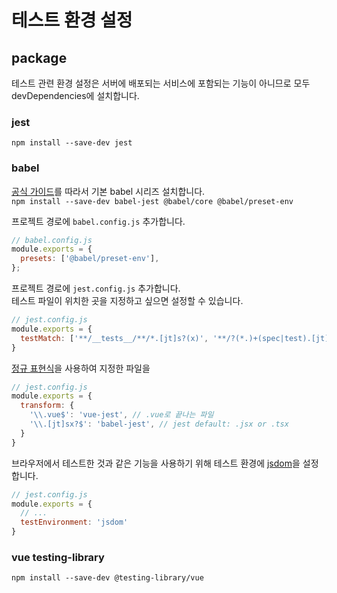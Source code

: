 # 테스트 환경 설정

## package

테스트 관련 환경 설정은 서버에 배포되는 서비스에 포함되는 기능이 아니므로 모두 devDependencies에 설치합니다.

### jest

`npm install --save-dev jest`

### babel

[공식 가이드](https://jestjs.io/docs/getting-started#using-babel)를 따라서 기본 babel 시리즈 설치합니다.  
`npm install --save-dev babel-jest @babel/core @babel/preset-env`

프로젝트 경로에 `babel.config.js` 추가합니다.

```javascript
// babel.config.js
module.exports = {
  presets: ['@babel/preset-env'],
};
```

프로젝트 경로에 `jest.config.js` 추가합니다.  
테스트 파일이 위치한 곳을 지정하고 싶으면 설정할 수 있습니다.

```javascript
// jest.config.js
module.exports = {
  testMatch: ['**/__tests__/**/*.[jt]s?(x)', '**/?(*.)+(spec|test).[jt]s?(x)'],
}
```

[정규 표현식](https://developer.mozilla.org/ko/docs/Web/JavaScript/Guide/Regular_Expressions)을 사용하여 지정한 파일을 

```javascript
// jest.config.js
module.exports = {
  transform: {
    '\\.vue$': 'vue-jest', // .vue로 끝나는 파일
    '\\.[jt]sx?$': 'babel-jest', // jest default: .jsx or .tsx
  }
}
```

브라우저에서 테스트한 것과 같은 기능을 사용하기 위해 테스트 환경에 [jsdom](https://jestjs.io/docs/configuration#testenvironment-string)을 설정합니다.

```javascript
// jest.config.js
module.exports = {
  // ...
  testEnvironment: 'jsdom'
}
```

### vue testing-library

`npm install --save-dev @testing-library/vue`
